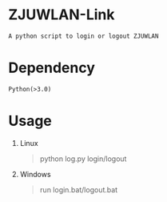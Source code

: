 # ZJUWLAN-Link
```
A python script to login or logout ZJUWLAN
```

# Dependency
```
Python(>3.0)
```

# Usage

1. Linux

   > python log.py login/logout
   >

2. Windows

   > run login.bat/logout.bat
